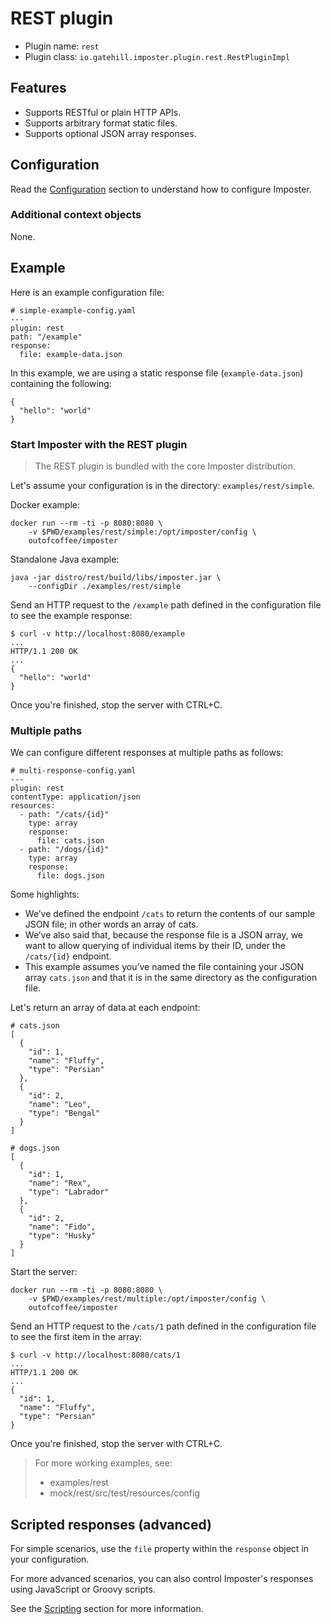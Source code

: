 # REST plugin

* Plugin name: `rest`
* Plugin class: `io.gatehill.imposter.plugin.rest.RestPluginImpl`

## Features

* Supports RESTful or plain HTTP APIs.
* Supports arbitrary format static files.
* Supports optional JSON array responses.

## Configuration

Read the [Configuration](configuration.md) section to understand how to configure Imposter.

### Additional context objects

None.

## Example

Here is an example configuration file:

    # simple-example-config.yaml
    ---
    plugin: rest
    path: "/example"
    response:
      file: example-data.json

In this example, we are using a static response file (`example-data.json`) containing the following:

    {
      "hello": "world"
    }

### Start Imposter with the REST plugin

> The REST plugin is bundled with the core Imposter distribution.

Let's assume your configuration is in the directory: `examples/rest/simple`.

Docker example:

    docker run --rm -ti -p 8080:8080 \
        -v $PWD/examples/rest/simple:/opt/imposter/config \
        outofcoffee/imposter

Standalone Java example:

    java -jar distro/rest/build/libs/imposter.jar \
        --configDir ./examples/rest/simple

Send an HTTP request to the `/example` path defined in the configuration file to see the example response:

    $ curl -v http://localhost:8080/example
    ...
    HTTP/1.1 200 OK
    ...
    {
      "hello": "world"
    }

Once you're finished, stop the server with CTRL+C.

### Multiple paths

We can configure different responses at multiple paths as follows:

    # multi-response-config.yaml
    ---
    plugin: rest
    contentType: application/json
    resources:
      - path: "/cats/{id}"
        type: array
        response:
          file: cats.json
      - path: "/dogs/{id}"
        type: array
        response:
          file: dogs.json

Some highlights:

* We’ve defined the endpoint `/cats` to return the contents of our sample JSON file; in other words an array of cats.
* We’ve also said that, because the response file is a JSON array, we want to allow querying of individual items by their ID, under the `/cats/{id}` endpoint.
* This example assumes you’ve named the file containing your JSON array `cats.json` and that it is in the same directory as the configuration file.

Let's return an array of data at each endpoint:

    # cats.json
    [
      {
        "id": 1,
        "name": "Fluffy",
        "type": "Persian"
      },
      {
        "id": 2,
        "name": "Leo",
        "type": "Bengal"
      }
    ]

    # dogs.json
    [
      {
        "id": 1,
        "name": "Rex",
        "type": "Labrador"
      },
      {
        "id": 2,
        "name": "Fido",
        "type": "Husky"
      }
    ]

Start the server:

    docker run --rm -ti -p 8080:8080 \
        -v $PWD/examples/rest/multiple:/opt/imposter/config \
        outofcoffee/imposter

Send an HTTP request to the `/cats/1` path defined in the configuration file to see the first item in the array:

    $ curl -v http://localhost:8080/cats/1
    ...
    HTTP/1.1 200 OK
    ...
    {
      "id": 1,
      "name": "Fluffy",
      "type": "Persian"
    }

Once you're finished, stop the server with CTRL+C.

> For more working examples, see:
>
> * examples/rest
> * mock/rest/src/test/resources/config

## Scripted responses (advanced)

For simple scenarios, use the `file` property within the `response` object in your configuration.

For more advanced scenarios, you can also control Imposter's responses using JavaScript or Groovy scripts.

See the [Scripting](scripting.md) section for more information.
